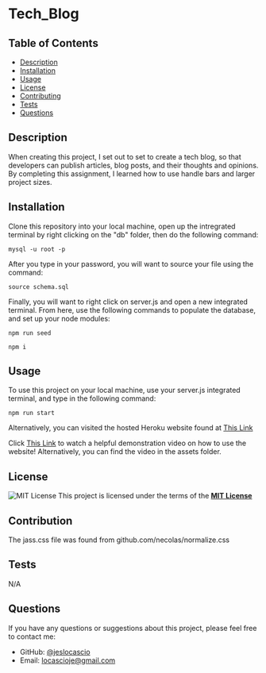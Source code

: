 # Tech_Blog

## Table of Contents
  - [Description](#description)
  - [Installation](#installation)
  - [Usage](#usage)
  - [License](#license)
  - [Contributing](#contributing)
  - [Tests](#tests)
  - [Questions](#questions)

  ## Description
  When creating this project, I set out to set to create a tech blog, so that developers can publish articles, blog posts, and their thoughts and opinions. By completing this assignment, I learned how to use handle bars and larger project sizes.

 ## Installation
  Clone this repository into your local machine,  open up the intregrated terminal by right clicking on the "db" folder, then do the following command:

  ```mysql -u root -p```

  After you type in your password, you will want to source your file using the command:

  ```source schema.sql```


  Finally, you will want to right click on server.js and open a new integrated terminal. From here, use the following commands to populate the database, and set up your node modules:

  ```npm run seed```

  ```npm i```
  
  ## Usage
  To use this project on your local machine, use your server.js integrated terminal, and type in the following command:
  
  ```npm run start```

 Alternatively, you can visited the hosted Heroku website found at [This Link](https://still-castle-01635-146c2af47b4a.herokuapp.com/)


 Click [This Link](https://drive.google.com/file/d/1dAHpeBd0e9oK3ARzxocom8w04TGLama8/view) to watch a helpful demonstration video on how to use the website! Alternatively, you can find the video in the assets folder.
  
 ## License
 ![MIT License](https://img.shields.io/badge/License-MIT-yellow.svg)
  This project is licensed under the terms of the **[MIT License](https://opensource.org/licenses/MIT)**
  
  ## Contribution
  
  The jass.css file was found from github.com/necolas/normalize.css


  ## Tests
  
  N/A

  ## Questions
  If you have any questions or suggestions about this project, please feel free to contact me:
- GitHub: [@jeslocascio](http://github.com/jeslocascio)
- Email: locascioje@gmail.com

